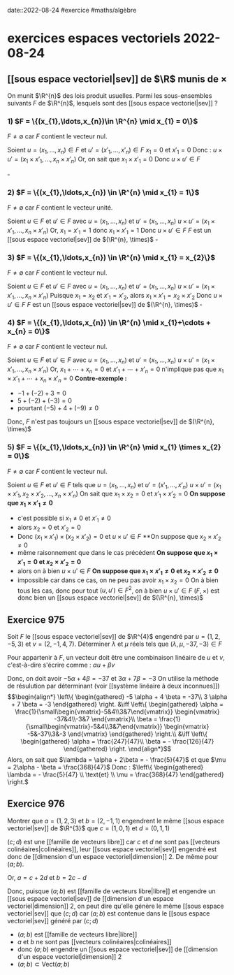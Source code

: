 date::2022-08-24
#exercice #maths/algèbre 
# exercices espaces vectoriels 2022-08-24

## [[sous espace vectoriel|sev]] de $\R$ munis de $\times$
On munit $\R^{n}$ des lois produit usuelles. Parmi les sous-ensembles suivants $F$ de $\R^{n}$, lesquels sont des [[sous espace vectoriel|sev]] ?

### 1) $F = \{(x_{1},\ldots,x_{n})\in \R^{n} \mid x_{1} = 0\}$
$F \neq \emptyset$ car $F$ contient le vecteur nul.

Soient $u = (x_{1},\ldots,x_{n}) \in F$ et $u' = (x'_{1},\ldots,x'_{n}) \in F$
$x_{1} = 0$ et $x'_{1} = 0$
Donc : $u \times u' = (x_{1}\times x'_{1},\ldots,x_{n}\times x'_{n})$
Or, on sait que $x_{1} \times x'_{1} = 0$
Donc $u \times u' \in F$

$\square$

### 2) $F = \{(x_{1},\ldots,x_{n}) \in \R^{n} \mid x_{1} = 1\}$
$F \neq \emptyset$ car $F$ contient le vecteur unité.

Soient $u \in F$ et $u' \in F$ avec $u=(x_{1},\ldots,x_{n})$ et $u'=(x_{1},\ldots, x_{n})$
$u \times u' = (x_{1} \times x'_{1}, \ldots, x_{n} \times x'_{n})$
Or, $x_{1} = x'_{1} = 1$ donc $x_{1} \times x'_{1} = 1$
Donc $u \times u' \in F$
$F$ est un [[sous espace vectoriel|sev]] de $(\R^{n}, \times)$
$\square$

### 3) $F = \{(x_{1},\ldots,x_{n}) \in \R^{n} \mid x_{1} = x_{2}\}$
$F \neq \emptyset$ car $F$ contient le vecteur nul.

Soient $u \in F$ et $u' \in F$ avec $u=(x_{1},\ldots,x_{n})$ et $u'=(x_{1},\ldots, x_{n})$
$u \times u' = (x_{1} \times x'_{1}, \ldots, x_{n} \times x'_{n})$
Puisque $x_{1}=x_{2}$ et $x'_{1} = x'_{2}$, alors $x_{1} \times x'_{1} = x_{2} \times x'_{2}$
Donc $u \times u' \in F$
$F$ est un [[sous espace vectoriel|sev]] de $(\R^{n}, \times)$
$\square$

### 4) $F = \{(x_{1},\ldots,x_{n}) \in \R^{n} \mid x_{1}+\cdots + x_{n} = 0\}$
$F \neq \emptyset$ car $F$ contient le vecteur nul.

Soient $u \in F$ et $u' \in F$ avec $u=(x_{1},\ldots,x_{n})$ et $u'=(x_{1},\ldots, x_{n})$
$u \times u' = (x_{1} \times x'_{1}, \ldots, x_{n} \times x'_{n})$
Or, $x_{1}+\cdots+x_{n} = 0$ et $x'_{1}+\cdots +x'_{n} = 0$ n'implique pas que $x_{1}\times x'_{1}+\cdots+x_{n}\times x'_{n} = 0$
**Contre-exemple :**
 - $-1 + (-2) + 3 = 0$
 - $5 + (-2) + (-3) = 0$
 - pourtant $(-5) + 4 + (-9) \neq 0$

 Donc, $F$ n'est pas toujours un [[sous espace vectoriel|sev]] de $(\R^{n}, \times)$

### 5) $F = \{(x_{1},\ldots,x_{n}) \in \R^{n} \mid x_{1} \times x_{2} = 0\}$
$F \neq \emptyset$ car $F$ contient le vecteur nul.

Soient $u \in F$ et $u' \in F$ tels que $u = (x_{1},\ldots,x_{n})$ et $u' = (x'_{1},\ldots, x'_{n})$
$u \times u' = (x_{1}\times x'_{1}, x_{2}\times x'_{2}, \ldots, x_{n} \times x'_{n})$
On sait que $x_{1} \times x_{2} = 0$ et $x'_{1}\times x'_{2} = 0$
**On suppose que $x_{1} \times x'_{1} \neq 0$**
 - c'est possible si $x_{1} \neq 0$ et $x'_{1} \neq 0$
 - alors $x_{2} = 0$ et $x'_{2} = 0$
 - Donc $(x_{1}\times x'_{1}) \times (x_{2}\times x'_{2}) = 0$ et $u \times u' \in F$
**On suppose que $x_{2}\times x'_{2} \neq 0$
 - même raisonnement que dans le cas précédent
**On suppose que $x_{1}\times x'_{1} = 0$ et $x_{2}\times x'_{2} = 0$**
 - alors on à bien $u \times u'\in F$
**On suppose que $x_{1}\times x'_{1} \neq 0$ et $x_{2} \times x'_{2} \neq 0$**
 - impossible car dans ce cas, on ne peu pas avoir $x_{1} \times x_{2} = 0$
On à bien tous les cas, donc pour tout $(u, u') \in F^{2}$, on à bien $u \times u' \in F$
$(F, \times)$ est donc bien un [[sous espace vectoriel|sev]] de $(\R^{n}, \times)$



## Exercice 975
Soit $F$ le [[sous espace vectoriel|sev]] de $\R^{4}$ engendré par $u = (1,2,-5,3)$ et $v = (2,-1,4,7)$. Déterminer $\lambda$ et $\mu$ réels tels que $(\lambda, \mu, -37, -3) \in F$

Pour appartenir à $F$, un vecteur doit être une combinaison linéaire de $u$ et $v$, c'est-à-dire s'écrire comme :
$\alpha u + \beta v$

Donc, on doit avoir $-5 \alpha + 4 \beta = -37$ et $3 \alpha + 7 \beta = -3$
On utilise la méthode de résulution par déterminant (voir [[système linéaire à deux inconnues]])
$$\begin{align*}
\left\{ \begin{gathered}
-5 \alpha + 4 \beta = -37\\
3 \alpha + 7 \beta = -3
\end{gathered} \right. &\iff 
\left\{ \begin{gathered}
\alpha = \frac{1}{\small\begin{vmatrix}-5&4\\3&7\end{vmatrix}} \begin{vmatrix} -37&4\\-3&7 \end{vmatrix}\\
\beta = \frac{1}{\small\begin{vmatrix}-5&4\\3&7\end{vmatrix}} \begin{vmatrix} -5&-37\\3&-3 \end{vmatrix}
\end{gathered} \right.\\
&\iff \left\{ \begin{gathered}
\alpha = \frac{247}{47}\\
\beta = - \frac{126}{47}
\end{gathered} \right.
\end{align*}$$
Alors, on sait que $\lambda = \alpha + 2\beta = - \frac{5}{47}$ et que $\mu = 2\alpha - \beta = \frac{368}{47}$
Donc :
$\left\{ \begin{gathered} \lambda = - \frac{5}{47} \\ \text{et} \\ \mu = \frac{368}{47} \end{gathered} \right.$

## Exercice 976
Montrer que $a = (1, 2, 3)$ et $b = (2,-1,1)$ engendrent le même [[sous espace vectoriel|sev]] de $\R^{3}$ que $c=(1,0,1)$ et $d=(0,1,1)$

$(c; d)$ est une [[famille de vecteurs libre]] car $c$ et $d$ ne sont pas [[vecteurs colinéaires|colinéaires]], leur [[sous espace vectoriel|sev]] engendré est donc de [[dimension d'un espace vectoriel|dimension]] 2.
De même pour $(a;b)$.

Or, $a = c + 2d$ et $b = 2c - d$

Donc, puisque $(a;b)$ est [[famille de vecteurs libre|libre]] et engendre un [[sous espace vectoriel|sev]] de [[dimension d'un espace vectoriel|dimension]] 2, on peut dire qu'elle génère le même [[sous espace vectoriel|sev]] que $(c;d)$ car $(a;b)$ est contenue  dans le [[sous espace vectoriel|sev]] généré par $(c;d)$
 - $(a;b)$ est [[famille de vecteurs libre|libre]]
 - $a$ et $b$ ne sont pas [[vecteurs colinéaires|colinéaires]]
 - donc $(a;b)$ engendre un [[sous espace vectoriel|sev]] de [[dimension d'un espace vectoriel|dimension]] 2
 - $(a;b) \subset \text{Vect}(a;b)$

